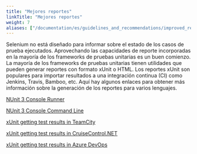 ```yaml
---
title: "Mejores reportes"
linkTitle: "Mejores reportes"
weight: 7
aliases: ["/documentation/es/guidelines_and_recommendations/improved_reporting/"]  
---
```


Selenium no está diseñado para informar sobre el estado de los 
casos de prueba ejecutados. Aprovechando las capacidades de 
reporte incorporadas en la mayoría de los frameworks de pruebas
unitarias es un buen comienzo. La mayoría de los frameworks de 
pruebas unitarias tienen utilidades que 
pueden generar reportes con formato xUnit o HTML. Los reportes
xUnit son populares para importar resultados a una 
integración continua (CI) como Jenkins, Travis, Bamboo, etc. 
Aquí hay algunos enlaces para obtener más información sobre la
generación de los reportes para varios lenguajes.
<!-- TODO: Add links.-->
[NUnit 3 Console Runner](//github.com/nunit/docs/wiki/Console-Runner)

[NUnit 3 Console Command Line](//github.com/nunit/docs/wiki/Console-Command-Line)

[xUnit getting test results in TeamCity](//xunit.net/docs/getting-test-results-in-teamcity)

[xUnit getting test results in CruiseControl.NET](//xunit.net/docs/getting-test-results-in-ccnet)

[xUnit getting test results in Azure DevOps](//xunit.net/docs/getting-test-results-in-azure-devops)
